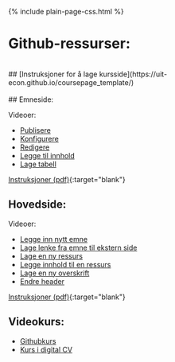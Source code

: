 
{% include plain-page-css.html %}

# Github-ressurser:
<br>
## [Instruksjoner for å lage kursside](https://uit-econ.github.io/coursepage_template/)
<br><br>
## Emneside:

Videoer:
* [Publisere](https://titlon.uit.no/hht/git-res/es/video/1.mp4)
* [Konfigurere](https://titlon.uit.no/hht/git-res/es/video/2.mp4)
* [Redigere](https://titlon.uit.no/hht/git-res/es/video/3.mp4)
* [Legge til innhold](https://titlon.uit.no/hht/git-res/es/video/4.mp4)
* [Lage tabell](https://titlon.uit.no/hht/git-res/es/video/5.mp4)


[Instruksjoner (pdf)](https://titlon.uit.no/hht/git-res/es/emneside.pdf){:target="blank"}



## Hovedside:

Videoer:
* [Legge inn nytt emne](https://titlon.uit.no/hht/git-res/hs/video/1.mp4)
* [Lage lenke fra emne til ekstern side](https://titlon.uit.no/hht/git-res/hs/video/3.mp4)
* [Lage en ny ressurs](https://titlon.uit.no/hht/git-res/hs/video/4.1.mp4)
* [Legge innhold til en ressurs](https://titlon.uit.no/hht/git-res/hs/video/4.2.mp4)
* [Lage en ny overskrift](https://titlon.uit.no/hht/git-res/hs/video/5.mp4)
* [Endre header](https://titlon.uit.no/hht/git-res/hs/video/6.mp4)

[Instruksjoner (pdf)](https://titlon.uit.no/hht/git-res/hs/hovedside.pdf){:target="blank"}

## Videokurs:
* [Githubkurs](https://titlon.uit.no/hht/git-res/kursgit.mp4)
* [Kurs i digital CV](https://titlon.uit.no/hht/git-res/digicv.mp4)
